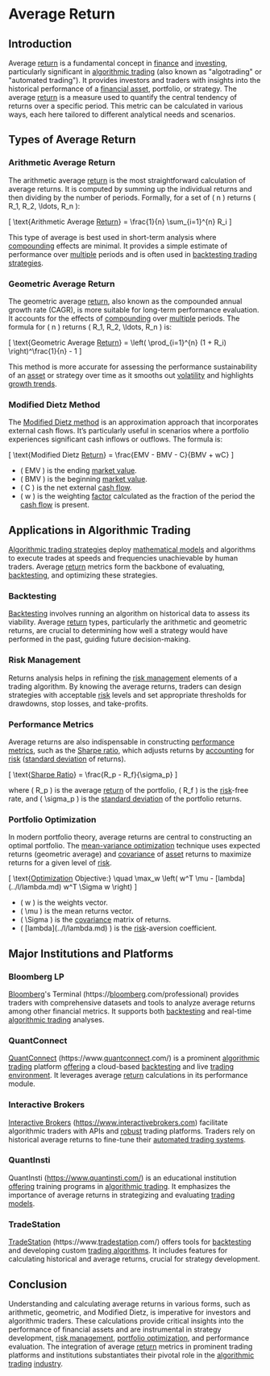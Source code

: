 # Average Return

## Introduction

Average [return](../r/return.md) is a fundamental concept in [finance](../f/finance.md) and [investing](../i/investing.md), particularly significant in [algorithmic trading](../a/accountability.md) (also known as "algotrading" or "automated trading"). It provides investors and traders with insights into the historical performance of a [financial asset](../f/financial_asset.md), portfolio, or strategy. The average [return](../r/return.md) is a measure used to quantify the central tendency of returns over a specific period. This metric can be calculated in various ways, each here tailored to different analytical needs and scenarios.

## Types of Average Return

### Arithmetic Average Return

The arithmetic average [return](../r/return.md) is the most straightforward calculation of average returns. It is computed by summing up the individual returns and then dividing by the number of periods. Formally, for a set of \( n \) returns \( R_1, R_2, \ldots, R_n \):

\[ 
 \text{Arithmetic Average [Return](../r/return.md)} = \frac{1}{n} \sum_{i=1}^{n} R_i 
\]

This type of average is best used in short-term analysis where [compounding](../c/compounding.md) effects are minimal. It provides a simple estimate of performance over [multiple](../m/multiple.md) periods and is often used in [backtesting trading strategies](../b/backtesting_trading_strategies.md).

### Geometric Average Return

The geometric average [return](../r/return.md), also known as the compounded annual growth rate (CAGR), is more suitable for long-term performance evaluation. It accounts for the effects of [compounding](../c/compounding.md) over [multiple](../m/multiple.md) periods. The formula for \( n \) returns \( R_1, R_2, \ldots, R_n \) is:

\[ 
 \text{Geometric Average [Return](../r/return.md)} = \left( \prod_{i=1}^{n} (1 + R_i) \right)^\frac{1}{n} - 1 
\]

This method is more accurate for assessing the performance sustainability of an [asset](../a/asset.md) or strategy over time as it smooths out [volatility](../v/volatility.md) and highlights [growth trends](../g/growth_trends_in_trading.md).

### Modified Dietz Method

The [Modified Dietz method](../m/modified_dietz_method.md) is an approximation approach that incorporates external cash flows. It’s particularly useful in scenarios where a portfolio experiences significant cash inflows or outflows. The formula is:

\[ 
 \text{Modified Dietz [Return](../r/return.md)} = \frac{EMV - BMV - C}{BMV + wC} 
\]

- \( EMV \) is the ending [market value](../m/market_value.md).
- \( BMV \) is the beginning [market value](../m/market_value.md).
- \( C \) is the net external [cash flow](../c/cash_flow.md).
- \( w \) is the weighting [factor](../f/factor.md) calculated as the fraction of the period the [cash flow](../c/cash_flow.md) is present.

## Applications in Algorithmic Trading

[Algorithmic trading strategies](../a/algorithmic_trading_strategies.md) deploy [mathematical models](../m/mathematical_models_in_trading.md) and algorithms to execute trades at speeds and frequencies unachievable by human traders. Average [return](../r/return.md) metrics form the backbone of evaluating, [backtesting](../b/backtesting.md), and optimizing these strategies.

### Backtesting

[Backtesting](../b/backtesting.md) involves running an algorithm on historical data to assess its viability. Average [return](../r/return.md) types, particularly the arithmetic and geometric returns, are crucial to determining how well a strategy would have performed in the past, guiding future decision-making.

### Risk Management

Returns analysis helps in refining the [risk management](../r/risk_management.md) elements of a trading algorithm. By knowing the average returns, traders can design strategies with acceptable [risk](../r/risk.md) levels and set appropriate thresholds for drawdowns, stop losses, and take-profits.

### Performance Metrics

Average returns are also indispensable in constructing [performance metrics](../p/performance_metrics.md), such as the [Sharpe ratio](../s/sharpe_ratio.md), which adjusts returns by [accounting](../a/accounting.md) for [risk](../r/risk.md) ([standard deviation](../s/standard_deviation.md) of returns). 

\[ 
 \text{[Sharpe Ratio](../s/sharpe_ratio.md)} = \frac{R_p - R_f}{\sigma_p} 
\]

where \( R_p \) is the average [return](../r/return.md) of the portfolio, \( R_f \) is the [risk](../r/risk.md)-free rate, and \( \sigma_p \) is the [standard deviation](../s/standard_deviation.md) of the portfolio returns.

### Portfolio Optimization

In modern portfolio theory, average returns are central to constructing an optimal portfolio. The [mean-variance optimization](../m/mean-variance_optimization.md) technique uses expected returns (geometric average) and [covariance](../c/covariance.md) of [asset](../a/asset.md) returns to maximize returns for a given level of [risk](../r/risk.md).

\[ 
 \text{[Optimization](../o/optimization.md) Objective:} \quad \max_w \left( w^T \mu - \[lambda](../l/lambda.md) w^T \Sigma w \right)
\]

- \( w \) is the weights vector.
- \( \mu \) is the mean returns vector.
- \( \Sigma \) is the [covariance](../c/covariance.md) matrix of returns.
- \( \[lambda](../l/lambda.md) \) is the [risk](../r/risk.md)-aversion coefficient.

## Major Institutions and Platforms

### Bloomberg LP

[Bloomberg](../b/bloomberg.md)'s Terminal (https://[bloomberg](../b/bloomberg.md).com/professional) provides traders with comprehensive datasets and tools to analyze average returns among other financial metrics. It supports both [backtesting](../b/backtesting.md) and real-time [algorithmic trading](../a/accountability.md) analyses.

### QuantConnect

[QuantConnect](../q/quantconnect.md) (https://www.[quantconnect](../q/quantconnect.md).com/) is a prominent [algorithmic trading](../a/accountability.md) platform [offering](../o/offering.md) a cloud-based [backtesting](../b/backtesting.md) and live [trading environment](../t/trading_environment.md). It leverages average [return](../r/return.md) calculations in its performance module.

### Interactive Brokers

[Interactive Brokers](../i/interactive_brokers.md) (https://www.interactivebrokers.com) facilitate algorithmic traders with APIs and [robust](../r/robust.md) trading platforms. Traders rely on historical average returns to fine-tune their [automated trading systems](../a/automated_trading_systems.md).

### QuantInsti

QuantInsti (https://www.quantinsti.com/) is an educational institution [offering](../o/offering.md) training programs in [algorithmic trading](../a/accountability.md). It emphasizes the importance of average returns in strategizing and evaluating [trading models](../t/trading_models.md).

### TradeStation

[TradeStation](../t/tradestation.md) (https://www.[tradestation](../t/tradestation.md).com/) offers tools for [backtesting](../b/backtesting.md) and developing custom [trading algorithms](../t/trading_algorithms.md). It includes features for calculating historical and average returns, crucial for strategy development.

## Conclusion

Understanding and calculating average returns in various forms, such as arithmetic, geometric, and Modified Dietz, is imperative for investors and algorithmic traders. These calculations provide critical insights into the performance of financial assets and are instrumental in strategy development, [risk management](../r/risk_management.md), [portfolio optimization](../p/portfolio_optimization.md), and performance evaluation. The integration of average [return](../r/return.md) metrics in prominent trading platforms and institutions substantiates their pivotal role in the [algorithmic trading](../a/accountability.md) [industry](../i/industry.md).